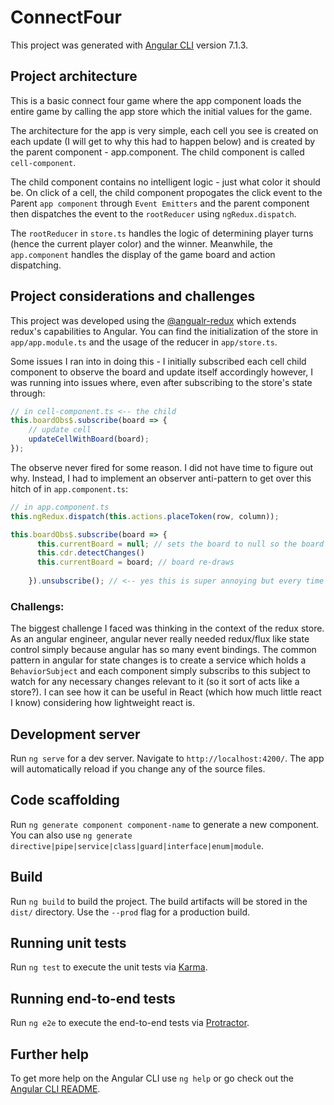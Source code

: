 # ConnectFour

This project was generated with [Angular CLI](https://github.com/angular/angular-cli) version 7.1.3.


## Project architecture

This is a basic connect four game where the app component loads the entire game by calling the app store which the initial values for the game. 

The architecture for the app is very simple, each cell you see is created on each update (I will get to why this had to happen below) and is created by the parent component - app.component. The child component is called `cell-component`.

The child component contains no intelligent logic - just what color it should be. On click of a cell, the child component propogates the click event to the Parent `app component` through `Event Emitters` and the parent component then dispatches the event to the `rootReducer` using `ngRedux.dispatch`. 

The `rootReducer` in `store.ts` handles the logic of determining player turns (hence the current player color) and the winner. Meanwhile, the `app.component` handles the display of the game board and action dispatching. 

## Project considerations and challenges

This project was developed using the [@angualr-redux](https://github.com/angular-redux/platform) which extends redux's capabilities to Angular. You can find the initialization of the store in `app/app.module.ts` and the usage of the reducer in `app/store.ts`.

Some issues I ran into in doing this - I initially subscribed each cell child component to observe the board and update itself accordingly however, I was running into issues where, even after subscribing to the store's state through: 

```typescript
// in cell-component.ts <-- the child
this.boardObs$.subscribe(board => {
    // update cell
    updateCellWithBoard(board);
});
```

The observe never fired for some reason. I did not have time to figure out why. Instead, I had to implement an observer anti-pattern to get over this hitch of in `app.component.ts`:

```typescript
// in app.component.ts
this.ngRedux.dispatch(this.actions.placeToken(row, column));

this.boardObs$.subscribe(board => {
      this.currentBoard = null; // sets the board to null so the board empties out
      this.cdr.detectChanges()
      this.currentBoard = board; // board re-draws
      
    }).unsubscribe(); // <-- yes this is super annoying but every time I dispatch an event, I forcebaly watch for changes
```

### Challengs:

The biggest challenge I faced was thinking in the context of the redux store. As an angular engineer, angular never really needed redux/flux like state control simply because angular has so many event bindings. The common pattern in angular for state changes is to create a service which holds a `BehaviorSubject` and each component simply subscribs to this subject to watch for any necessary changes relevant to it (so it sort of acts like a store?). I can see how it can be useful in React (which how much little react I know) considering how lightweight react is.

## Development server

Run `ng serve` for a dev server. Navigate to `http://localhost:4200/`. The app will automatically reload if you change any of the source files.

## Code scaffolding

Run `ng generate component component-name` to generate a new component. You can also use `ng generate directive|pipe|service|class|guard|interface|enum|module`.

## Build

Run `ng build` to build the project. The build artifacts will be stored in the `dist/` directory. Use the `--prod` flag for a production build.

## Running unit tests

Run `ng test` to execute the unit tests via [Karma](https://karma-runner.github.io).

## Running end-to-end tests

Run `ng e2e` to execute the end-to-end tests via [Protractor](http://www.protractortest.org/).

## Further help

To get more help on the Angular CLI use `ng help` or go check out the [Angular CLI README](https://github.com/angular/angular-cli/blob/master/README.md).
